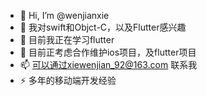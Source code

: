 - 👋 Hi, I’m @wenjianxie
- 👀 我对swift和Objct-C，以及Flutter感兴趣
- 🌱 目前我正在学习flutter
- 💞️ 目前正考虑合作维护ios项目，及flutter项目
- 📫 可以通过xiewenjian_92@163.com 联系我
- ⚡ 多年的移动端开发经验

<!---
wenjianxie/wenjianxie is a ✨ special ✨ repository because its `README.md` (this file) appears on your GitHub profile.
You can click the Preview link to take a look at your changes.
--->

